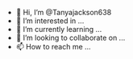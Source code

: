 - 👋 Hi, I’m @Tanyajackson638
- 👀 I’m interested in ... 
- 🌱 I’m currently learning ...
- 💞️ I’m looking to collaborate on ...
- 📫 How to reach me ...

<!---
Tanyajackson638/Tanya jackson is a ✨ special ✨ repository because its `README.md` (this file) appears on your GitHub profile.
You can click the Preview link to take a look at your changes.
--->
